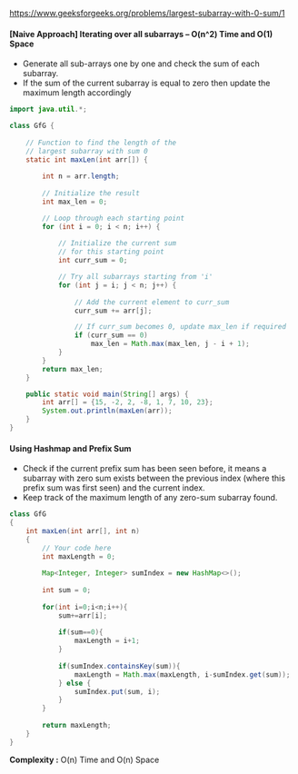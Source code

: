 https://www.geeksforgeeks.org/problems/largest-subarray-with-0-sum/1

#### [Naive Approach] Iterating over all subarrays – O(n^2) Time and O(1) Space

* Generate all sub-arrays one by one and check the sum of each subarray.
* If the sum of the current subarray is equal to zero then update the maximum length accordingly

```java
import java.util.*;

class GfG {
  
    // Function to find the length of the 
    // largest subarray with sum 0
    static int maxLen(int arr[]) {
        
        int n = arr.length;
        
        // Initialize the result
        int max_len = 0;

        // Loop through each starting point
        for (int i = 0; i < n; i++) {
          
            // Initialize the current sum 
            // for this starting point
            int curr_sum = 0;

            // Try all subarrays starting from 'i'
            for (int j = i; j < n; j++) {
              
                // Add the current element to curr_sum
                curr_sum += arr[j];

                // If curr_sum becomes 0, update max_len if required
                if (curr_sum == 0)
                    max_len = Math.max(max_len, j - i + 1);
            }
        }
        return max_len;
    }

    public static void main(String[] args) {
        int arr[] = {15, -2, 2, -8, 1, 7, 10, 23};
        System.out.println(maxLen(arr));
    }
}
```

#### Using Hashmap and Prefix Sum

* Check if the current prefix sum has been seen before, it means a subarray with zero sum exists between the previous index (where this prefix sum was first seen) and the current index.
* Keep track of the maximum length of any zero-sum subarray found.

```java
class GfG
{
    int maxLen(int arr[], int n)
    {
        // Your code here
        int maxLength = 0;
        
        Map<Integer, Integer> sumIndex = new HashMap<>();
        
        int sum = 0;
        
        for(int i=0;i<n;i++){
            sum+=arr[i];
            
            if(sum==0){
                maxLength = i+1;
            }
            
            if(sumIndex.containsKey(sum)){
                maxLength = Math.max(maxLength, i-sumIndex.get(sum));
            } else {
                sumIndex.put(sum, i);
            }
        }
        
        return maxLength;
    }
}
```

**Complexity :** O(n) Time and O(n) Space